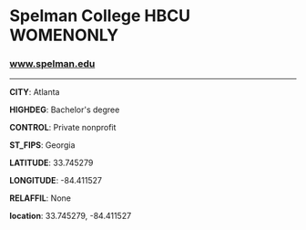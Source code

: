 # Spelman College HBCU WOMENONLY
### www.spelman.edu
---
**CITY**: Atlanta

**HIGHDEG**: Bachelor's degree

**CONTROL**: Private nonprofit

**ST_FIPS**: Georgia

**LATITUDE**: 33.745279

**LONGITUDE**: -84.411527

**RELAFFIL**: None

**location**: 33.745279, -84.411527